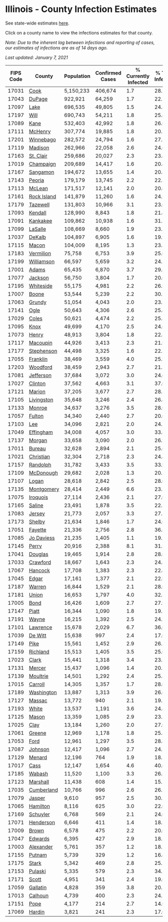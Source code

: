 # Illinois - County Infection Estimates

See state-wide estimates [here](/infections/us-il).

Click on a county name to view the infections estimates for that county.

*Note: Due to the inherent lag between infections and reporting of cases, our estimates of infections are as of 14 days ago.*

*Last updated: January 7, 2021*

|   FIPS Code |                     County |   Population |   Confirmed Cases |   % Currently Infected |   % Total Infected |
|-------------|----------------------------|--------------|-------------------|------------------------|--------------------|
|       17031 |               [Cook](cook) |    5,150,233 |           406,674 |                    1.7 |               28.2 |
|       17043 |           [DuPage](dupage) |      922,921 |            64,259 |                    1.7 |               22.7 |
|       17097 |               [Lake](lake) |      696,535 |            49,805 |                    1.5 |               24.8 |
|       17197 |               [Will](will) |      690,743 |            54,211 |                    1.8 |               25.4 |
|       17089 |               [Kane](kane) |      532,403 |            42,992 |                    1.8 |               26.6 |
|       17111 |         [McHenry](mchenry) |      307,774 |            19,885 |                    1.8 |               20.2 |
|       17201 |     [Winnebago](winnebago) |      282,572 |            24,794 |                    1.6 |               27.3 |
|       17119 |         [Madison](madison) |      262,966 |            22,058 |                    2.6 |               24.6 |
|       17163 |     [St. Clair](st.-clair) |      259,686 |            20,027 |                    2.3 |               23.4 |
|       17019 |     [Champaign](champaign) |      209,689 |            14,417 |                    1.6 |               20.4 |
|       17167 |       [Sangamon](sangamon) |      194,672 |            13,655 |                    1.4 |               20.8 |
|       17143 |           [Peoria](peoria) |      179,179 |            13,745 |                    2.2 |               22.2 |
|       17113 |           [McLean](mclean) |      171,517 |            12,141 |                    2.0 |               20.6 |
|       17161 | [Rock Island](rock-island) |      141,879 |            11,260 |                    1.6 |               24.7 |
|       17179 |       [Tazewell](tazewell) |      131,803 |            10,966 |                    3.1 |               23.6 |
|       17093 |         [Kendall](kendall) |      128,990 |             8,843 |                    1.8 |               21.4 |
|       17091 |       [Kankakee](kankakee) |      109,862 |            10,938 |                    1.6 |               31.7 |
|       17099 |         [LaSalle](lasalle) |      108,669 |             8,660 |                    1.9 |               23.2 |
|       17037 |           [DeKalb](dekalb) |      104,897 |             6,905 |                    1.6 |               19.9 |
|       17115 |             [Macon](macon) |      104,009 |             8,195 |                    1.3 |               23.3 |
|       17183 |     [Vermilion](vermilion) |       75,758 |             6,753 |                    3.9 |               25.0 |
|       17199 |   [Williamson](williamson) |       66,597 |             5,659 |                    3.2 |               24.1 |
|       17001 |             [Adams](adams) |       65,435 |             6,870 |                    3.7 |               29.8 |
|       17077 |         [Jackson](jackson) |       56,750 |             3,804 |                    1.7 |               20.6 |
|       17195 |     [Whiteside](whiteside) |       55,175 |             4,981 |                    2.2 |               26.9 |
|       17007 |             [Boone](boone) |       53,544 |             5,239 |                    2.2 |               30.3 |
|       17063 |           [Grundy](grundy) |       51,054 |             4,043 |                    2.0 |               23.2 |
|       17141 |               [Ogle](ogle) |       50,643 |             4,306 |                    2.6 |               25.4 |
|       17029 |             [Coles](coles) |       50,621 |             4,474 |                    2.2 |               25.8 |
|       17095 |               [Knox](knox) |       49,699 |             4,170 |                    2.5 |               24.6 |
|       17073 |             [Henry](henry) |       48,913 |             3,804 |                    1.8 |               22.8 |
|       17117 |       [Macoupin](macoupin) |       44,926 |             3,413 |                    2.3 |               21.9 |
|       17177 |   [Stephenson](stephenson) |       44,498 |             3,325 |                    1.6 |               22.7 |
|       17055 |       [Franklin](franklin) |       38,469 |             3,559 |                    4.0 |               25.9 |
|       17203 |       [Woodford](woodford) |       38,459 |             2,943 |                    2.7 |               21.7 |
|       17081 |     [Jefferson](jefferson) |       37,684 |             3,072 |                    3.0 |               24.0 |
|       17027 |         [Clinton](clinton) |       37,562 |             4,663 |                    3.1 |               37.0 |
|       17121 |           [Marion](marion) |       37,205 |             3,677 |                    2.7 |               28.5 |
|       17105 |   [Livingston](livingston) |       35,648 |             3,246 |                    2.4 |               26.4 |
|       17133 |           [Monroe](monroe) |       34,637 |             3,276 |                    3.5 |               28.0 |
|       17057 |           [Fulton](fulton) |       34,340 |             2,440 |                    2.7 |               20.0 |
|       17103 |                 [Lee](lee) |       34,096 |             2,821 |                    2.0 |               24.2 |
|       17049 |     [Effingham](effingham) |       34,008 |             4,057 |                    3.0 |               33.8 |
|       17137 |           [Morgan](morgan) |       33,658 |             3,090 |                    2.0 |               26.9 |
|       17011 |           [Bureau](bureau) |       32,628 |             2,894 |                    2.1 |               25.6 |
|       17021 |     [Christian](christian) |       32,304 |             2,718 |                    2.3 |               24.4 |
|       17157 |       [Randolph](randolph) |       31,782 |             3,433 |                    3.5 |               33.9 |
|       17109 |     [McDonough](mcdonough) |       29,682 |             2,028 |                    1.3 |               20.5 |
|       17107 |             [Logan](logan) |       28,618 |             2,842 |                    2.5 |               28.0 |
|       17135 |   [Montgomery](montgomery) |       28,414 |             2,449 |                    6.6 |               23.5 |
|       17075 |       [Iroquois](iroquois) |       27,114 |             2,436 |                    2.1 |               27.0 |
|       17165 |           [Saline](saline) |       23,491 |             1,878 |                    3.5 |               22.3 |
|       17083 |           [Jersey](jersey) |       21,773 |             2,057 |                    3.3 |               27.3 |
|       17173 |           [Shelby](shelby) |       21,634 |             1,846 |                    1.7 |               24.6 |
|       17051 |         [Fayette](fayette) |       21,336 |             2,756 |                    2.8 |               36.8 |
|       17085 |   [Jo Daviess](jo-daviess) |       21,235 |             1,405 |                    1.1 |               19.7 |
|       17145 |             [Perry](perry) |       20,916 |             2,388 |                    8.1 |               31.9 |
|       17041 |         [Douglas](douglas) |       19,465 |             1,914 |                    2.8 |               28.6 |
|       17033 |       [Crawford](crawford) |       18,667 |             1,643 |                    2.3 |               24.8 |
|       17067 |         [Hancock](hancock) |       17,708 |             1,383 |                    2.3 |               22.4 |
|       17045 |             [Edgar](edgar) |       17,161 |             1,377 |                    2.1 |               22.9 |
|       17187 |           [Warren](warren) |       16,844 |             1,529 |                    2.1 |               28.6 |
|       17181 |             [Union](union) |       16,653 |             1,797 |                    4.0 |               32.7 |
|       17005 |               [Bond](bond) |       16,426 |             1,609 |                    2.7 |               27.9 |
|       17147 |             [Piatt](piatt) |       16,344 |             1,090 |                    1.8 |               19.3 |
|       17191 |             [Wayne](wayne) |       16,215 |             1,392 |                    2.5 |               24.3 |
|       17101 |       [Lawrence](lawrence) |       15,678 |             2,029 |                    6.7 |               36.6 |
|       17039 |         [De Witt](de-witt) |       15,638 |               997 |                    2.4 |               17.6 |
|       17149 |               [Pike](pike) |       15,561 |             1,452 |                    2.9 |               26.5 |
|       17159 |       [Richland](richland) |       15,513 |             1,405 |                    3.5 |               25.0 |
|       17023 |             [Clark](clark) |       15,441 |             1,318 |                    3.4 |               23.7 |
|       17131 |           [Mercer](mercer) |       15,437 |             1,096 |                    1.4 |               20.7 |
|       17139 |       [Moultrie](moultrie) |       14,501 |             1,292 |                    2.4 |               25.8 |
|       17015 |         [Carroll](carroll) |       14,305 |             1,357 |                    1.7 |               28.0 |
|       17189 |   [Washington](washington) |       13,887 |             1,313 |                    3.9 |               26.6 |
|       17127 |           [Massac](massac) |       13,772 |               940 |                    2.1 |               19.3 |
|       17193 |             [White](white) |       13,537 |             1,191 |                    3.6 |               24.4 |
|       17125 |             [Mason](mason) |       13,359 |             1,085 |                    2.9 |               23.1 |
|       17025 |               [Clay](clay) |       13,184 |             1,260 |                    2.0 |               27.0 |
|       17061 |           [Greene](greene) |       12,969 |             1,178 |                    1.8 |               25.8 |
|       17053 |               [Ford](ford) |       12,961 |             1,297 |                    3.5 |               28.8 |
|       17087 |         [Johnson](johnson) |       12,417 |             1,096 |                    2.7 |               24.2 |
|       17129 |           [Menard](menard) |       12,196 |               764 |                    1.9 |               18.2 |
|       17017 |               [Cass](cass) |       12,147 |             1,654 |                    4.6 |               40.6 |
|       17185 |           [Wabash](wabash) |       11,520 |             1,100 |                    3.3 |               26.8 |
|       17123 |       [Marshall](marshall) |       11,438 |               608 |                    1.4 |               15.2 |
|       17035 |   [Cumberland](cumberland) |       10,766 |               996 |                    2.6 |               26.1 |
|       17079 |           [Jasper](jasper) |        9,610 |               957 |                    2.5 |               30.1 |
|       17065 |       [Hamilton](hamilton) |        8,116 |               625 |                    3.0 |               22.0 |
|       17169 |       [Schuyler](schuyler) |        6,768 |               569 |                    2.1 |               24.0 |
|       17071 |     [Henderson](henderson) |        6,646 |               411 |                    1.4 |               18.1 |
|       17009 |             [Brown](brown) |        6,578 |               475 |                    2.2 |               20.6 |
|       17047 |         [Edwards](edwards) |        6,395 |               427 |                    2.9 |               18.5 |
|       17003 |     [Alexander](alexander) |        5,761 |               357 |                    1.2 |               18.1 |
|       17155 |           [Putnam](putnam) |        5,739 |               329 |                    1.2 |               16.4 |
|       17175 |             [Stark](stark) |        5,342 |               469 |                    2.8 |               25.1 |
|       17153 |         [Pulaski](pulaski) |        5,335 |               579 |                    2.3 |               34.1 |
|       17171 |             [Scott](scott) |        4,951 |               341 |                    2.4 |               19.6 |
|       17059 |       [Gallatin](gallatin) |        4,828 |               359 |                    3.8 |               20.7 |
|       17013 |         [Calhoun](calhoun) |        4,739 |               400 |                    2.3 |               24.1 |
|       17151 |               [Pope](pope) |        4,177 |               214 |                    2.7 |               14.0 |
|       17069 |           [Hardin](hardin) |        3,821 |               241 |                    2.3 |               17.0 |